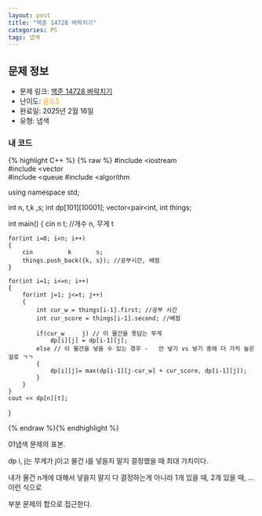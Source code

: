 ```yaml
---
layout: post
title: "백준 14728 벼락치기"
categories: PS
tags: 냅색
---
```


## 문제 정보
- 문제 링크: [백준 14728 벼락치기](https://www.acmicpc.net/problem/11438)
- 난이도: <span style="color:#FFA500">골드5</span>
- 완료일: 2025년 2월 16일
- 유형: 냅색

### 내 코드

{% highlight C++ %} {% raw %}
#include <iostream	
#include <vector	
#include <queue	
#include <algorithm	

using namespace std;

int n, t,k ,s;
int dp[101][10001];
vector<pair<int, int		 things;

int main()
{
	cin 		 n 		 t; //개수 n, 무게 t

	for(int i=0; i<n; i++)
	{
		cin 		 k 		 s;
		things.push_back({k, s}); //공부시간, 배점
	}

	for(int i=1; i<=n; i++)
	{
		for(int j=1; j<=t; j++)
		{
			int cur_w = things[i-1].first; //공부 시간
			int cur_score = things[i-1].second; //배점

			if(cur_w 	 j) // 이 물건을 못담는 무게
				dp[i][j] = dp[i-1][j];
			else // 이 물건을 넣을 수 있는 경우 -	 안 넣기 vs 넣기 중에 더 가치 높은걸로 ㄱㄱ 
			{
				dp[i][j]= max(dp[i-1][j-cur_w] + cur_score, dp[i-1][j]);
			}
		}
	}
	cout << dp[n][t];

}

{% endraw %}{% endhighlight %}

01냅색 문제의 표본.

dp i, j는 무게가 j이고 물건 i를 넣을지 말지 결정했을 때 최대 가치이다.

내가 물건 n개에 대해서 넣을지 말지 다 결정하는게 아니라 1개 있을 때, 2개 있을 때, … 이런 식으로

부분 문제의 합으로 접근한다.

